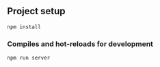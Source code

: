 # 

## Project setup
```
npm install
```

### Compiles and hot-reloads for development
```
npm run server
```
